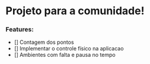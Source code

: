 # Projeto para a comunidade!

### Features:
- [] Contagem dos pontos
- [] Implementar o controle físico na aplicacao
- [] Ambientes com falta e pausa no tempo
